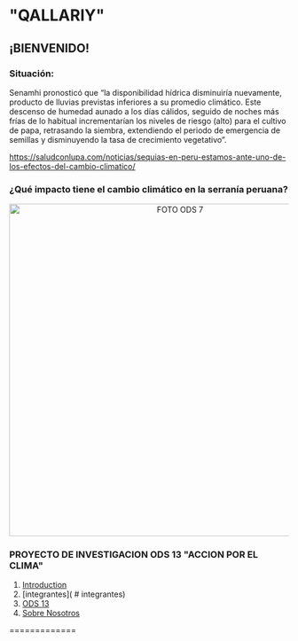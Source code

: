 # "QALLARIY"

## ¡BIENVENIDO!

### Situación: 
Senamhi pronosticó que “la disponibilidad hídrica disminuiría nuevamente, producto de lluvias previstas inferiores a su promedio climático. Este descenso de humedad aunado a los días cálidos, seguido de noches más frías de lo habitual incrementarían los niveles de riesgo (alto) para el cultivo de papa, retrasando la siembra, extendiendo el periodo de emergencia de semillas y disminuyendo la tasa de crecimiento vegetativo”.

https://saludconlupa.com/noticias/sequias-en-peru-estamos-ante-uno-de-los-efectos-del-cambio-climatico/

### ¿Qué impacto tiene el cambio climático en la serranía peruana?
<p align="center">
  <img src="https://saludconlupa.com/media/images/000389818W.width-1920.jpg" alt="FOTO ODS 7" width="600px" />
</p>



### PROYECTO DE INVESTIGACION ODS 13  "ACCION POR EL CLIMA"
1. [Introduction](#INTRODUCCIÓN)
3. [integrantes]( #  integrantes)
4. [ODS 13](#ods-13-accion-por-el-clima)
5. [Sobre Nosotros](LÉAME.md)

   
=============






